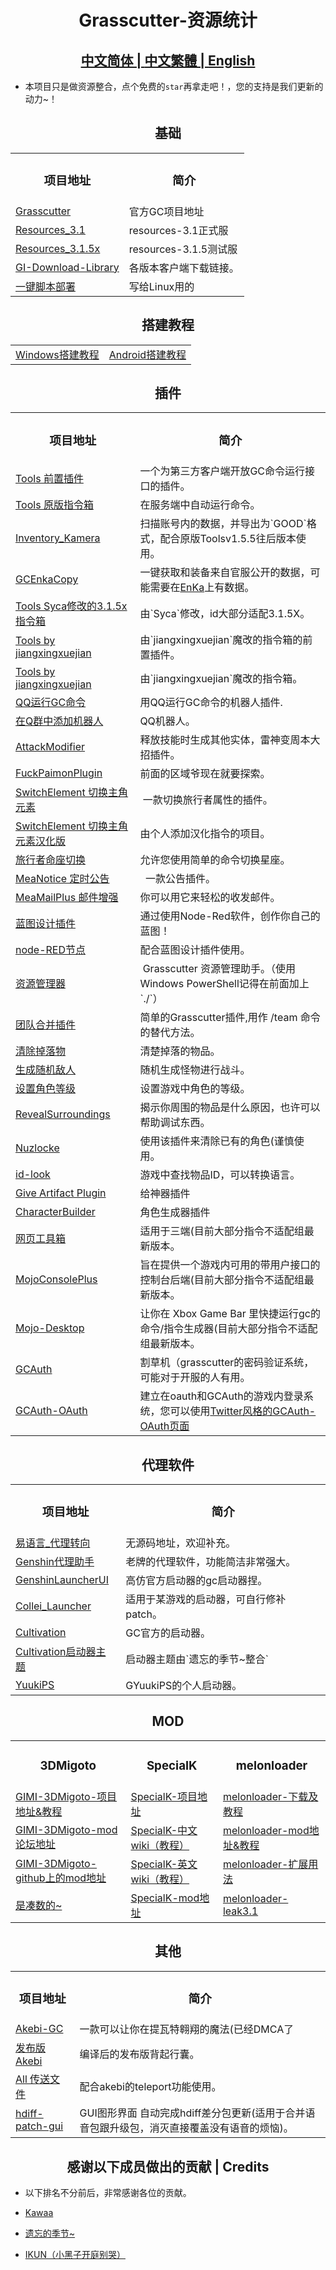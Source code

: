 <h1 align="center">Grasscutter-资源统计</h1>
<h2 align="center">
<a href="https://github.com/Yuer-QAQ/Grasscutter-Plugin/blob/main/README.md">中文简体
| 
<a href="https://github.com/Yuer-QAQ/Grasscutter-Plugin/blob/main/README_zh-TW.md">中文繁體
| 
<a href="https://github.com/Yuer-QAQ/Grasscutter-Plugin/blob/main/README_en-US.md">English
</a>
</h2>

* 本项目只是做资源整合，点个免费的`star`再拿走吧！，您的支持是我们更新的动力~！

<h2 align="center">基础</h2>

<table>
    <tr>
       <td><h3 align="center">项目地址</h3></td>
       <td><h3 align="center">简介</h3></td>
    </tr>
    <tr>
        <td><a href="https://github.com/Grasscutters/Grasscutter">Grasscutter</a></td>
        <td> 官方GC项目地址 </td>
    </tr>
    <tr>
        <td><a href="https://github.com/tamilpp25/Grasscutter_Resources">Resources_3.1</a></td>
        <td>resources-3.1正式服</td>
    </tr>
    <tr>
        <td><a href="https://github.com/snoobi-seggs/nahida_seggs">Resources_3.1.5x</a></td>
        <td>resources-3.1.5测试服</td>
    </tr>
    <tr>
        <td><a href="https://github.com/kyou-nase/GI-Download-Library">GI-Download-Library</a></td>
        <td> 各版本客户端下载链接。 </td>
    </tr>
    <tr>
        <td><a href="https://github.com/cool-chill/GC-onekey">一键脚本部署</a></td>
        <td> 写给Linux用的  </td>
    </tr>
</table>

<h2 align="center">搭建教程</h2>
<table>
    <tr>
        <td><a href="https://www.rainkavik.com/archives/254/">Windows搭建教程</td>
        <td><a href="https://github.com/ElaXan/GCAndroid">Android搭建教程</td>
    </tr>
</table>

<h2 align="center">插件</h2>
<table>
    <tr>
       <td><h3 align="center">项目地址</h3></td>
       <td><h3 align="center">简介</h3></td>
    </tr>
    <tr>
        <td><a href="https://github.com/jie65535/gc-opencommand-plugin">Tools 前置插件</a></td>
        <td>一个为第三方客户端开放GC命令运行接口的插件。</td>
    </tr>
    <tr>
        <td><a href="https://github.com/jie65535/GrasscutterCommandGenerator">Tools 原版指令箱</a></td>
        <td>在服务端中自动运行命令。 </td>
    </tr>
    <tr>
        <td><a href="https://github.com/Andrewthe13th/Inventory_Kamera">Inventory_Kamera</a></td>
        <td>扫描账号内的数据，并导出为`GOOD`格式，配合原版Toolsv1.5.5往后版本使用。 </td>
    </tr>
    <tr>
        <td><a href="https://github.com/exzork/GCEnkaCopy">GCEnkaCopy</a></td>
        <td> 一键获取和装备来自官服公开的数据，可能需要在<a href="https://enka.network">EnKa</a>上有数据。 </td>
    </tr>
    <tr>
        <td><a href="https://github.com/TeyvatL/GrasscutterTool-3.1.5">Tools Syca修改的3.1.5x指令箱</a></td>
        <td>由`Syca`修改，id大部分适配3.1.5X。 </td>
    </tr>
    <tr>
        <td><a href="https://github.com/jianxingxuejian/grasscutter-plugin">Tools by jiangxingxuejian</a></td>
        <td> 由`jiangxingxuejian`魔改的指令箱的前置插件。 </td>
    </tr>
    <tr>
        <td><a href="https://github.com/jianxingxuejian/grasscutter-tools">Tools by jiangxingxuejian</a></td>
        <td> 由`jiangxingxuejian`魔改的指令箱。 </td>
    </tr>
    <tr>
        <td><a href="https://github.com/jie65535/JGrasscutterCommand">QQ运行GC命令</a></td>
        <td>用QQ运行GC命令的机器人插件. </td>
    </tr>
    <tr>
        <td><a href="https://github.com/mamoe/mirai-console">在Q群中添加机器人</a></td>
        <td>QQ机器人。 </td>
    </tr>
    <tr>
        <td><a href="https://github.com/NotThorny/AttackModifier">AttackModifier</a></td>
        <td> 释放技能时生成其他实体，雷神变周本大招插件。 </td>
    </tr>
    <tr>
        <td><a href="https://github.com/snoobi-seggs/FuckPaimonPlugin">FuckPaimonPlugin</a></td>
        <td> 前面的区域爷现在就要探索。 </td>
    </tr>
    <tr>
        <td><a href="https://github.com/Penelopeep/SwitchElementTraveller">SwitchElement 切换主角元素</a></td>
        <td>&nbsp;一款切换旅行者属性的插件。 </td>
    </tr>
    <tr>
        <td><a href="https://github.com/RainKavik-Group/SwitchElementTraveller">SwitchElement 切换主角元素汉化版</a></td>
        <td> 由个人添加汉化指令的项目。 </td>
    </tr>
    <tr>
        <td><a href="https://github.com/Penelopeep/ToggleConstellation">旅行者命座切换</a></td>
        <td> 允许您使用简单的命令切换星座。 </td>
    </tr>
    <tr>
        <td><a href="https://github.com/Coooookies/Grasscutter-MeaNotice">MeaNotice 定时公告</a></td>
        <td>&nbsp; 一款公告插件。 </td>
    </tr>
    <tr>
        <td><a href="https://github.com/Coooookies/Grasscutter-MeaMailPlus">MeaMailPlus 邮件增强</a></td>
        <td>你可以用它来轻松的收发邮件。 </td>
    </tr>
    <tr>
        <td><a href="https://github.com/liujiaqi7998/EasyGrasscutters">蓝图设计插件</a></td>
        <td>通过使用Node-Red软件，创作你自己的蓝图！ </td>
    </tr>
    <tr>
        <td><a href="https://github.com/liujiaqi7998/node-red-easy-grasscutters">node-RED节点</a></td>
        <td> 配合蓝图设计插件使用。 </td>
    </tr>
    <tr>
        <td><a href="https://github.com/gc-toolkit/gc-cli">资源管理器</a></td>
        <td>&nbsp;Grasscutter 资源管理助手。（使用Windows PowerShell记得在前面加上`./`） </td>
    </tr>
    <tr>
        <td><a href="https://github.com/Penelopeep/TeamMerge">团队合并插件</a></td>
        <td>简单的Grasscutter插件,用作 /team 命令的替代方法。 </td>
    </tr>
    <tr>
        <td><a href="https://github.com/hamusuke0323/DroppedItemsKiller">清除掉落物</a></td>
        <td>清楚掉落的物品。 </td>
    </tr>
    <tr>
        <td><a href="https://github.com/NotThorny/MobWave">生成随机敌人</a></td>
        <td>随机生成怪物进行战斗。 </td>
    </tr>
    <tr>
        <td><a href="https://github.com/NotThorny/setLevel">设置角色等级</a></td>
        <td> 设置游戏中角色的等级。 </td>
    </tr>
    <tr>
        <td><a href="https://github.com/snoobi-seggs/RevealSurroundingsPllllugin">RevealSurroundings</a></td>
        <td> 揭示你周围的物品是什么原因，也许可以帮助调试东西。 </td>
    </tr>
    <tr>
        <td><a href="https://github.com/Penelopeep/Nuzlocke">Nuzlocke</a></td>
        <td> 使用该插件来清除已有的角色(谨慎使用。 </td>
    </tr>
    <tr>
        <td><a href="https://github.com/ffauzan/id-look">id-look</a></td>
        <td> 游戏中查找物品ID，可以转换语言。 </td>
    </tr>
        <tr>
        <td><a href="https://github.com/snoobi-seggs/GiveArtifactPlugin">Give Artifact Plugin</a></td>
        <td>给神器插件 </td>
    </tr>
    <tr>
        <td><a href="https://github.com/Penelopeep/CharacterBuilder">CharacterBuilder</a></td>
        <td>角色生成器插件</td>
    </tr>
    <tr>
        <td><a href="https://github.com/liujiaqi7998/GrasscuttersWebDashboard">网页工具箱</a></td>
        <td>适用于三端(目前大部分指令不适配组最新版本。 </td>
    </tr>
    <tr>
        <td><a href="https://github.com/gc-mojoconsole/gc-mojoconsole-backend">MojoConsolePlus</a></td>
        <td>旨在提供一个游戏内可用的带用户接口的控制台后端(目前大部分指令不适配组最新版本。 </td>
    </tr>
    <tr>
        <td><a href="https://github.com/gc-toolkit/Mojo-Desktop">Mojo-Desktop</a></td>
        <td>让你在 Xbox Game Bar 里快捷运行gc的命令/指令生成器(目前大部分指令不适配组最新版本。 </td>
    </tr>
    <tr>
        <td><a href="https://github.com/exzork/GCAuth">GCAuth</a></td>
        <td> 割草机（grasscutter的密码验证系统，可能对于开服的人有用。 </td>
    </tr>
    <tr>
        <td><a href="https://github.com/Xtao-Labs/GCAuth-OAuth">GCAuth-OAuth</a></td>
        <td> 建立在oauth和GCAuth的游戏内登录系统，您可以使用<a href="https://github.com/gc-toolkit/GCAuth-OAuth-TwitterTheme">Twitter风格的GCAuth-OAuth页面</td>
    </tr>
</table>

<h2 align="center">代理软件</h2>
<table>
    <tr>
       <td><h3 align="center">项目地址</h3></td>
       <td><h3 align="center">简介</h3></td>
    </tr>
    <tr>
        <td><a href="https://cloud.rainkavik.com/s/gKBcV">易语言_代理转向</a></td>
         <td>无源码地址，欢迎补充。 </td>
    </tr>
    <tr>
        <td><a href="https://github.com/liujiaqi7998/genshinclienthelper">Genshin代理助手</a></td>
         <td>老牌的代理软件，功能简洁非常强大。 </td>
    </tr>
    <tr>
        <td><a href="https://github.com/gc-toolkit/GenshinLauncher">GenshinLauncherUI</a></td>
           <td>高仿官方启动器的gc启动器捏。 </td>
    </tr>
    <tr>
        <td><a href="https://github.com/Bambi5/Collei_Launcher">Collei_Launcher</a></td>
          <td>适用于某游戏的启动器，可自行修补patch。 </td>
    </tr>
    <tr>
        <td><a href="https://github.com/Grasscutters/Cultivation/blob/main/README_zh-CN.md">Cultivation</a></td>
          <td>GC官方的启动器。</td>
    </tr>
    <tr>
        <td><a href="https://github.com/Yuer-QAQ/Grasscutter-Plugin/blob/main/Custom%20skins_zh-CN.md">Cultivation启动器主题</a></td>
        <td>启动器主题由`遗忘的季节~整合`</td>
    </tr>
        <tr>
        <td><a href="https://github.com/akbaryahya/YuukiPS-Launcher">YuukiPS</a></td>
          <td>GYuukiPS的个人启动器。</td>
    </tr>
</table>

<h2 align="center">MOD</h2>
<table>
    <tr>
       <td><h3 align="center">3DMigoto</h3></td>
       <td><h3 align="center">SpecialK</h3></td>
       <td><h3 align="center">melonloader</h3></td>
    </tr>
    <tr>
        <td><a href="https://github.com/SilentNightSound/GI-Model-Importer">GIMI-3DMigoto-项目地址&教程</td>
        <td><a href="https://github.com/SpecialKO/SpecialK">SpecialK-项目地址</td>
        <td><a href="https://github.com/Lost-Season/ChecksumBypass">melonloader-下载及教程 </td>
    </tr>
    <tr>
        <td><a href="https://gamebanana.com/mods/games/8552">GIMI-3DMigoto-mod论坛地址</td>
        <td><a href="https://github.com/zeroruka/GI-SKMods-wiki/wiki">SpecialK-中文wiki（教程）</td>
        <td><a href="https://github.com/zeroruka/GI-Assets/tree/main/Mods/Scripts">melonloader-mod地址&教程 </td>
    </tr>
    <tr>
        <td><a href="https://github.com/SilentNightSound/GI-Model-Importer-Assets">GIMI-3DMigoto-github上的mod地址</td>
        <td><a href="https://github.com/zeroruka/GI-SKMods/wiki">SpecialK-英文wiki（教程）</td>
        <td><a href="https://github.com/Lost-Season/ChecksumBypass/tree/main/扩展/">melonloader-扩展用法 </td>
    </tr>
    <tr>
        <td><a href="https://github.com/Yuer-QAQ">是凑数的~</td>
        <td><a href="https://github.com/zeroruka/GI-SKMods">SpecialK-mod地址</td>
        <td><a href="https://github.com/Taiga74164/ChecksumBypass-GenshinImpact">melonloader-leak3.1 </td>
    </tr>
</table>

<h2 align="center">其他</h2>
<table>
    <tr>
       <td><h3 align="center">项目地址</h3></td>
       <td><h3 align="center">简介</h3></td>
    </tr>
    </tr>
    <tr>
        <td><a href="https://github.com/Akebi-Group/Akebi-GC/blob/master/README_zh-Hans.md">Akebi-GC</a></td>
        <td> 一款可以让你在提瓦特翱翔的魔法(已经DMCA了</td>
    </tr>
    <tr>
        <td><a href="https://github.com/Taiga74164/Akebi-GC">发布版Akebi</a></td>
        <td>编译后的发布版背起行囊。</tb>
    </tr>
    <tr>
        <td><a href="https://github.com/Lost-Season/Genshin_Impact_Teleport">All 传送文件</a></td>
        <td> 配合akebi的teleport功能使用。</tb>
    </tr>
    <tr>
        <td><a href="https://github.com/RainKavik-Group/genshin-hdiff-patch-gui">hdiff-patch-gui</a></td>
        <td> GUI图形界面 自动完成hdiff差分包更新(适用于合并语音包跟升级包，消灭直接覆盖没有语音的烦恼)。</tb>
    </tr>
</table>

<h2 align="center">感谢以下成员做出的贡献 | Credits</h2>

* 以下排名不分前后，非常感谢各位的贡献。

* [Kawaa](https://github.com/Kawaa-qwq)
* [遗忘的季节~](https://github.com/Lost-Season)
* [IKUN（小黑子开庭别哭）](https://github.com/wcjqwq)
